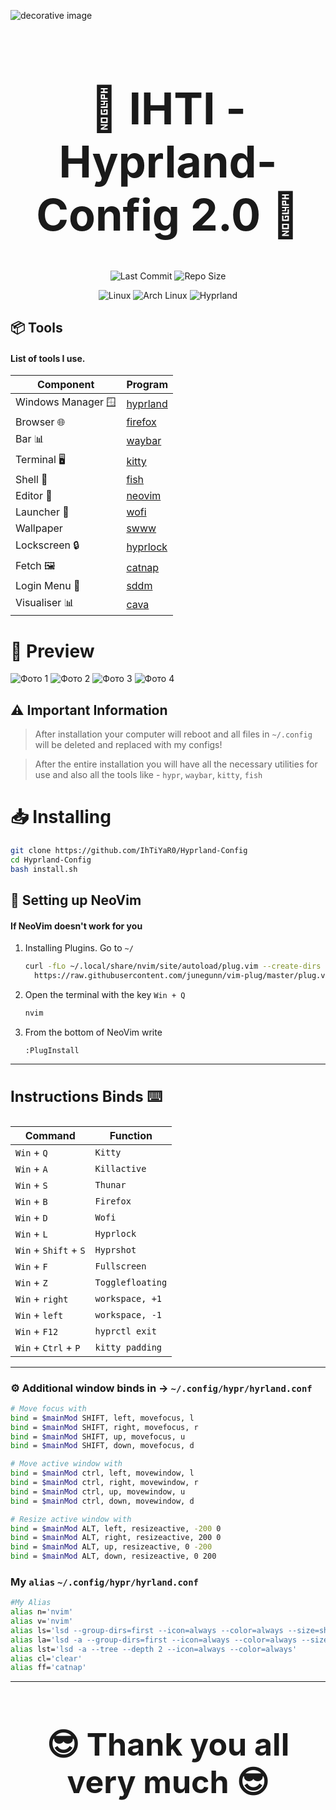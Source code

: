 ![decorative image](https://camo.githubusercontent.com/91cd2f143058a9c8d21ac3d58a70b77e133d24a774fe055ce72a4a366a0f7a1f/68747470733a2f2f692e696d6775722e636f6d2f565a4f796d49662e706e67)

<h1 align="center" style="font-size: 70px; font-weight: bold;">
  💎️ IHTI - Hyprland-Config 2.0 💎️
</h1>
<p align="center">
  <img src="https://img.shields.io/badge/LAST%20COMMIT-July%202025-purple?style=for-the-badge&color=green" alt="Last Commit" />
  <img src="https://img.shields.io/badge/REPO%20SIZE-55%20MiB-gradient?style=for-the-badge&color=ff5733" alt="Repo Size" />
</p>

<p align="center">
  <img src="https://img.shields.io/badge/Linux-black?style=for-the-badge&logo=Linux&logoColor=white" alt="Linux" />
  <img src="https://img.shields.io/badge/Arch-1793D1?style=for-the-badge&logo=ArchLinux&logoColor=white" alt="Arch Linux" />
  <img src="https://img.shields.io/badge/Hyprland-7E42F4?style=for-the-badge&logo=hyprland" alt="Hyprland" />
</p>



## 📦 Tools

#### List of tools I use.


| Component         | Program    |
|-------------------|------------|
| Windows Manager 🪟| [hyprland](https://github.com/hyprwm/Hyprland)  |
| Browser 🌐        | [firefox](https://github.com/topics/firefox-browser) |
| Bar 📊            | [waybar](https://github.com/Alexays/Waybar)      |
| Terminal 🖥️       | [kitty](https://github.com/kovidgoyal/kitty)        |
| Shell 🐚          | [fish](https://github.com/fish-shell/fish-shell) |
| Editor 📝         | [neovim](https://github.com/neovim/neovim)      |
| Launcher 🚀       | [wofi](https://github.com/SimplyCEO/wofi)          |
| Wallpaper         | [swww](https://github.com/SimplyCEO/wofi)          |
| Lockscreen 🔒     | [hyprlock](https://github.com/hyprwm/hyprlock)  |
| Fetch 🖼️          | [catnap](https://github.com/iinsertNameHere/catnip)  |
| Login Menu 🚪     | [sddm](https://github.com/sddm/sddm)          |
| Visualiser 📊     | [cava](https://github.com/karlstav/cava)          |

# 📸️ Preview
![Фото 1](https://files.catbox.moe/dpfzmp.png)
![Фото 2](https://files.catbox.moe/u9q3kh.png)
![Фото 3](https://files.catbox.moe/fz4qm3.png)
![Фото 4](https://files.catbox.moe/ca8q88.png)






## ⚠️ **Important Information**

> After installation your computer will reboot and all files in `~/.config` will be deleted and replaced with my configs!


> After the entire installation you will have all the necessary utilities for use and also all the tools like - `hypr`, `waybar`, `kitty`, `fish` 

# 📥 Installing 

```bash
git clone https://github.com/IhTiYaR0/Hyprland-Config
cd Hyprland-Config
bash install.sh
```




## 📝 Setting up NeoVim

#### If NeoVim doesn't work for you
1. Installing Plugins. Go to `~/`
    ```bash
    curl -fLo ~/.local/share/nvim/site/autoload/plug.vim --create-dirs \
      https://raw.githubusercontent.com/junegunn/vim-plug/master/plug.vim
    ```
2. Open the terminal with the key `Win + Q`
    ```bash
    nvim
    ```
3. From the bottom of NeoVim write
    ```nvim
    :PlugInstall
    ```
---
<h3 style="font-size: 24px; font-weight: bold;">
Instructions Binds ⌨️
</h3>

| Command | Function |
| ------- | -------- |
| `Win` + `Q` | `Kitty` |
| `Win` + `A` | `Killactive` |
| `Win` + `S` | `Thunar` |
| `Win` + `B` | `Firefox` |
| `Win` + `D` | `Wofi` |
| `Win` + `L` | `Hyprlock` |
| `Win` + `Shift` + `S` | `Hyprshot` |
| `Win` + `F` | `Fullscreen` |
| `Win` + `Z` | `Togglefloating` |
| `Win` + `right` | `workspace, +1` |
| `Win` + `left` | `workspace, -1` |
| `Win` + `F12` | `hyprctl exit` |
| `Win` + `Ctrl` + `P` | `kitty padding` |

---

### ⚙️ Additional window binds in  -> `~/.config/hypr/hyrland.conf`
```bash
# Move focus with 
bind = $mainMod SHIFT, left, movefocus, l
bind = $mainMod SHIFT, right, movefocus, r
bind = $mainMod SHIFT, up, movefocus, u
bind = $mainMod SHIFT, down, movefocus, d

# Move active window with 
bind = $mainMod ctrl, left, movewindow, l
bind = $mainMod ctrl, right, movewindow, r
bind = $mainMod ctrl, up, movewindow, u
bind = $mainMod ctrl, down, movewindow, d

# Resize active window with 
bind = $mainMod ALT, left, resizeactive, -200 0
bind = $mainMod ALT, right, resizeactive, 200 0
bind = $mainMod ALT, up, resizeactive, 0 -200
bind = $mainMod ALT, down, resizeactive, 0 200
```

### My `alias` `~/.config/hypr/hyrland.conf`
```bash
#My Alias
alias n='nvim'
alias v='nvim'
alias ls='lsd --group-dirs=first --icon=always --color=always --size=short'
alias la='lsd -a --group-dirs=first --icon=always --color=always --size=short'
alias lst='lsd -a --tree --depth 2 --icon=always --color=always'
alias cl='clear'
alias ff='catnap'
```
---


<h3 align="center" style="font-size: 50px; font-weight: bold;">
 😎️ Thank you all very much 😎️
</h3>